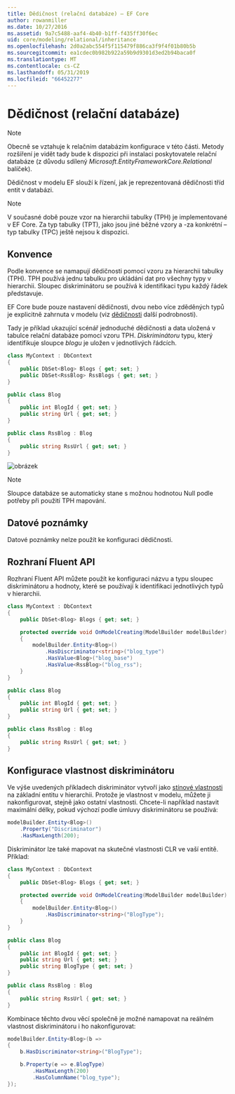 ```yaml
---
title: Dědičnost (relační databáze) – EF Core
author: rowanmiller
ms.date: 10/27/2016
ms.assetid: 9a7c5488-aaf4-4b40-b1ff-f435ff30f6ec
uid: core/modeling/relational/inheritance
ms.openlocfilehash: 2d0a2abc554f5f115479f886ca3f9f4f01b80b5b
ms.sourcegitcommit: ea1cdec0b982b922a59b9d9301d3ed2b94baca0f
ms.translationtype: MT
ms.contentlocale: cs-CZ
ms.lasthandoff: 05/31/2019
ms.locfileid: "66452277"
---
```

# <a name="inheritance-relational-database"></a>Dědičnost (relační databáze)

> [!NOTE]  
> Obecně se vztahuje k relačním databázím konfigurace v této části. Metody rozšíření je vidět tady bude k dispozici při instalaci poskytovatele relační databáze (z důvodu sdílený *Microsoft.EntityFrameworkCore.Relational* balíček).

Dědičnost v modelu EF slouží k řízení, jak je reprezentovaná dědičnosti tříd entit v databázi.

> [!NOTE]  
> V současné době pouze vzor na hierarchii tabulky (TPH) je implementované v EF Core. Za typ tabulky (TPT), jako jsou jiné běžné vzory a -za konkrétní – typ tabulky (TPC) ještě nejsou k dispozici.

## <a name="conventions"></a>Konvence

Podle konvence se namapují dědičnosti pomocí vzoru za hierarchii tabulky (TPH). TPH používá jednu tabulku pro ukládání dat pro všechny typy v hierarchii. Sloupec diskriminátoru se používá k identifikaci typu každý řádek představuje.

EF Core bude pouze nastavení dědičnosti, dvou nebo více zděděných typů je explicitně zahrnuta v modelu (viz [dědičnosti](../inheritance.md) další podrobnosti).

Tady je příklad ukazující scénář jednoduché dědičnosti a data uložená v tabulce relační databáze pomocí vzoru TPH. *Diskriminátoru* typu, který identifikuje sloupce *blogu* je uložen v jednotlivých řádcích.

<!-- [!code-csharp[Main](samples/core/relational/Modeling/Conventions/Samples/InheritanceDbSets.cs)] -->
``` csharp
class MyContext : DbContext
{
    public DbSet<Blog> Blogs { get; set; }
    public DbSet<RssBlog> RssBlogs { get; set; }
}

public class Blog
{
    public int BlogId { get; set; }
    public string Url { get; set; }
}

public class RssBlog : Blog
{
    public string RssUrl { get; set; }
}
```

![obrázek](_static/inheritance-tph-data.png)

>[!NOTE]
> Sloupce databáze se automaticky stane s možnou hodnotou Null podle potřeby při použití TPH mapování.

## <a name="data-annotations"></a>Datové poznámky

Datové poznámky nelze použít ke konfiguraci dědičnosti.

## <a name="fluent-api"></a>Rozhraní Fluent API

Rozhraní Fluent API můžete použít ke konfiguraci názvu a typu sloupec diskriminátoru a hodnoty, které se používají k identifikaci jednotlivých typů v hierarchii.

<!-- [!code-csharp[Main](samples/core/relational/Modeling/FluentAPI/Samples/InheritanceTPHDiscriminator.cs?highlight=7,8,9,10)] -->
``` csharp
class MyContext : DbContext
{
    public DbSet<Blog> Blogs { get; set; }

    protected override void OnModelCreating(ModelBuilder modelBuilder)
    {
        modelBuilder.Entity<Blog>()
            .HasDiscriminator<string>("blog_type")
            .HasValue<Blog>("blog_base")
            .HasValue<RssBlog>("blog_rss");
    }
}

public class Blog
{
    public int BlogId { get; set; }
    public string Url { get; set; }
}

public class RssBlog : Blog
{
    public string RssUrl { get; set; }
}
```

## <a name="configuring-the-discriminator-property"></a>Konfigurace vlastnost diskriminátoru

Ve výše uvedených příkladech diskriminátor vytvoří jako [stínové vlastnosti](xref:core/modeling/shadow-properties) na základní entitu v hierarchii. Protože je vlastnost v modelu, můžete ji nakonfigurovat, stejně jako ostatní vlastnosti. Chcete-li například nastavit maximální délky, pokud výchozí podle úmluvy diskriminátoru se používá:

```C#
modelBuilder.Entity<Blog>()
    .Property("Discriminator")
    .HasMaxLength(200);
```

Diskriminátor lze také mapovat na skutečné vlastnosti CLR ve vaší entitě. Příklad:
```C#
class MyContext : DbContext
{
    public DbSet<Blog> Blogs { get; set; }

    protected override void OnModelCreating(ModelBuilder modelBuilder)
    {
        modelBuilder.Entity<Blog>()
            .HasDiscriminator<string>("BlogType");
    }
}

public class Blog
{
    public int BlogId { get; set; }
    public string Url { get; set; }
    public string BlogType { get; set; }
}

public class RssBlog : Blog
{
    public string RssUrl { get; set; }
}
```

Kombinace těchto dvou věcí společně je možné namapovat na reálném vlastnost diskriminátoru i ho nakonfigurovat:
```C#
modelBuilder.Entity<Blog>(b =>
{
    b.HasDiscriminator<string>("BlogType");

    b.Property(e => e.BlogType)
        .HasMaxLength(200)
        .HasColumnName("blog_type");
});
```
